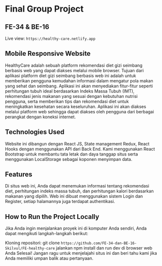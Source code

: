 # Final Group Project

## FE-34 & BE-16
Live view: `https://healthy-care.netlify.app`

## Mobile Responsive Website

HealthyCare adalah sebuah platform rekomendasi diet gizi seimbang berbasis web yang dapat diakses melalui mobile browser. Tujuan dari aplikasi platform diet gizi seimbang berbasis web ini adalah untuk memberikan pengguna kemudahan informasi dalam mengatur pola makan yang sehat dan seimbang. Aplikasi ini akan menyediakan fitur-fitur seperti perhitungan tubuh ideal berdasarkan Indeks Massa Tubuh (IMT), rekomendasi jenis makanan yang sesuai dengan kebutuhan nutrisi pengguna, serta memberikan tips dan rekomendasi diet untuk meningkatkan kesehatan secara keseluruhan. Aplikasi ini akan diakses melalui platform web sehingga dapat diakses oleh pengguna dari berbagai perangkat dengan koneksi internet.

## Technologies Used

Website ini dibangun dengan React JS, State management Redux, React Hooks dengan menggunakan API dari Back End. Kami menggunakan React Bootstrap untuk membantu tata letak dan daya tanggap situs serta menggunakan LocalStorage sebagai koponen menyimpan data.

## Features

Di situs web ini, Anda dapat menemukan informasi tentang rekomendasi diet, perhitungan indeks massa tubuh, dan perhitungan kalori berdasarkan makanan yang dipilih. Web ini dibuat menggunakan sistem Login dan Register, setiap halamannya juga terdapat authentikasi.

## How to Run the Project Locally

Jika Anda ingin menjalankan proyek ini di komputer Anda sendiri, Anda dapat mengikuti langkah-langkah berikut:

Kloning repositori: git clone `https://github.com/FE-34-dan-BE-16-Skilvul/FE-healthy-care` jalankan npm install dan run dev di browser web Anda Selesai! Jangan ragu untuk menjelajahi situs ini dan beri tahu kami jika Anda memiliki umpan balik atau pertanyaan.
